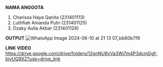 **NAMA ANGGOTA**
1. Charissa Haya Qanita (231401113)
2. Luthfiah Amanda Putri (231401125)
3. Dzaky Aulia Akbar (231401126)

**OUTPUT**
![WhatsApp Image 2024-06-10 at 21 13 07_bb80b7f9](https://github.com/chaesiumspears/UAS_LAB_AP/assets/164497871/496fcacf-6757-426a-bf3b-5456dfc96d53)

**LINK VIDEO**
https://drive.google.com/drive/folders/12gnNU6vVa3Wi7m4P3dcmDgf-bjvUQ9XZ?usp=drive_link
